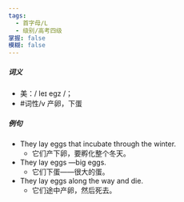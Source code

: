 ```yaml
---
tags:
  - 首字母/L
  - 级别/高考四级
掌握: false
模糊: false
---
```

##### 词义
- 美：/ leɪ eɡz /；
- #词性/v  产卵，下蛋
##### 例句
- They lay eggs that incubate through the winter.
	- 它们产下卵，要孵化整个冬天。
- They lay eggs —big eggs.
	- 它们下蛋——很大的蛋。
- They lay eggs along the way and die.
	- 它们途中产卵，然后死去。

